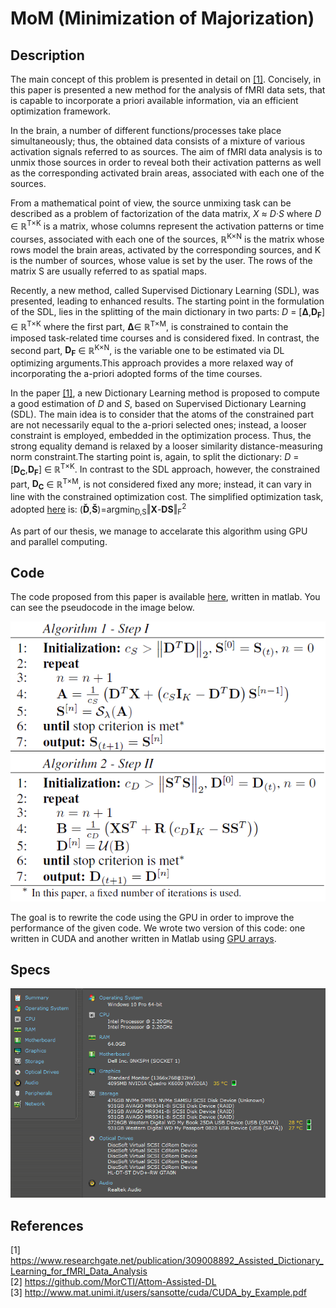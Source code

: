# MoM (Minimization of Majorization)

## Description
The main concept of this problem is presented in detail on [[1]](https://www.researchgate.net/publication/309008892_Assisted_Dictionary_Learning_for_fMRI_Data_Analysis). Concisely, in this paper is
presented a new method for the analysis of fMRI data sets, that is capable to incorporate a priori available information, via an efficient optimization framework.<br/>

In the brain, a number of different functions/processes take place simultaneously; thus, the obtained data consists of a mixture of
various activation signals referred to as sources. The aim of fMRI data analysis is to unmix those sources in order to reveal both their activation patterns as well as the corresponding activated brain areas, associated with each one of the sources.<br/>

From a mathematical point of view, the source unmixing task can be described as a problem of factorization of the data matrix, 
_X_ ≈ _D_·_S_ where _D_ ∈ ℝ<sup>T×K</sup> is a matrix, whose columns represent the activation patterns or time courses, associated with 
each one of the sources, ℝ<sup>K×N</sup> is the matrix whose rows model the brain areas, activated by the corresponding sources, and
K is the number of sources, whose value is set by the user. The rows of the matrix S are usually referred to as spatial maps.<br/>

Recently, a new method, called Supervised Dictionary Learning (SDL), was presented, leading to enhanced results. The starting point in 
the formulation of the SDL, lies in the splitting of the main dictionary in two parts: _D_ = [**Δ**,**D<sub>F</sub>**] ∈ ℝ<sup>T×K</sup>
where the first part, **Δ**∈ ℝ<sup>T×M</sup>, is constrained to contain the imposed task-related time courses and is considered fixed. 
In contrast, the second part, **D<sub>F</sub>** ∈ ℝ<sup>K×N</sup>, is the variable one to be estimated via DL optimizing arguments.This 
approach provides a more relaxed way of incorporating the a-priori adopted forms of the time courses.<br/>

In the paper [[1]](https://www.researchgate.net/publication/309008892_Assisted_Dictionary_Learning_for_fMRI_Data_Analysis), a new 
Dictionary Learning method is proposed to compute a good estimation of _D_ and _S_, based on Supervised Dictionary Learning (SDL). The 
main idea is to consider that the atoms of the constrained part are not necessarily equal to the a-priori selected ones; instead, a 
looser constraint is employed, embedded in the optimization process. Thus, the strong equality demand is relaxed by a looser similarity 
distance-measuring norm constraint.The starting point is, again, to split the dictionary: _D_ = [**D<sub>C</sub>**,**D<sub>F</sub>**] ∈ 
ℝ<sup>T×K</sup>. In contrast to the SDL approach, however, the constrained part, **D<sub>C</sub>** ∈ ℝ<sup>T×M</sup>, is not considered
fixed any more; instead, it can vary in line with the constrained optimization cost. The simplified optimization task, adopted [here](https://www.researchgate.net/publication/309008892_Assisted_Dictionary_Learning_for_fMRI_Data_Analysis) is:
(**Ď**,**Š**)=argmin<sub>D,S</sub>‖**X**-**DS**‖<sub>F</sub><sup>2</sup> <br/>

As part of our thesis, we manage to accelarate this algorithm using GPU and parallel computing. 

## Code
The code proposed from this paper is available [here](https://github.com/MorCTI/Attom-Assisted-DL), written in matlab. You can see the 
pseudocode in the image below.

![pseudocode](https://github.com/patschris/MoM/blob/master/MomPseudocode.png)

The goal is to rewrite the code using the GPU in order to improve the performance of the given code. We wrote two version of this code: 
one written in CUDA and another written in Matlab using [GPU arrays](https://www.mathworks.com/help/distcomp/gpuarray.html).

## Specs
![specs](https://github.com/patschris/MoM/blob/master/specs.png)

## References
[1] https://www.researchgate.net/publication/309008892_Assisted_Dictionary_Learning_for_fMRI_Data_Analysis<br/>
[2] https://github.com/MorCTI/Attom-Assisted-DL<br/>
[3] http://www.mat.unimi.it/users/sansotte/cuda/CUDA_by_Example.pdf
